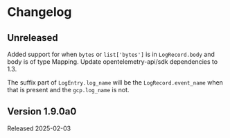 # Changelog

## Unreleased

Added support for when `bytes` or `list['bytes']` is in `LogRecord.body` and
body is of type Mapping. Update opentelemetry-api/sdk dependencies to 1.3.

The suffix part of `LogEntry.log_name` will be the `LogRecord.event_name` when
that is present and the `gcp.log_name` is not.

## Version 1.9.0a0

Released 2025-02-03

